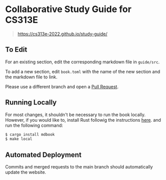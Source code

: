 # Collaborative Study Guide for CS313E
> https://cs313e-2022.github.io/study-guide/

## To Edit

For an existing section, edit the corresponding markdown file in `guide/src`.

To add a new section, edit `book.toml` with the name of the new section and
the markdown file to link.

Please use a different branch and open a [Pull Request](https://github.com/cs313e-2022/study-guide/pulls).

## Running Locally

For most changes, it shouldn't be necessary to run the book locally. However, if you
would like to, install Rust followig the instructions [here](https://www.rust-lang.org/tools/install).
and run the following command:

```bash
$ cargo install mdbook
$ make local
```

## Automated Deployment

Commits and merged requests to the main branch should automatically update the website.
